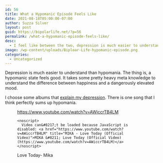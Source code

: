 ```yaml
---
id: 56
title: What a Hypomanic Episode Feels Like
date: 2021-08-18T05:00:00-07:00
author: Suzza Silver
layout: post
guid: https://bipolarlife.net/?p=56
permalink: /what-a-hypomanic-episode-feels-like/
desc:
  - I feel like between the two, depression is much easier to understand than hypomania. This song helps me understand what it means to me.
image: /wp-content/uploads/Biploar-Life-hypomanic-episode.png
categories:
  - Uncategorized
---
```

 

Depression is much easier to understand than hypomania. The thing is, a hypomanic state feels good. It takes some pretty heavy meta knowledge to understand the difference between happiness and a dangerously elevated mood.

<!--more-->

I choose some albums that <a href="https://bipolarlife.net/albums-that-know-my-depression/" data-type="post" data-id="36">explain my depression</a>. There is one song that I think perfectly sums up hypomania. <figure class="wp-block-embed is-type-video is-provider-youtube wp-block-embed-youtube">

<div class="wp-block-embed__wrapper">
  <div class="container-lazyload preview-lazyload container-youtube js-lazyload--not-loaded">
    <a href="https://www.youtube.com/watch?v=AWiccrTB4LM" class="lazy-load-youtube preview-lazyload preview-youtube" data-video-title="MIKA - Love Today (Official Video)" title="Play video &quot;MIKA - Love Today (Official Video)&quot;">https://www.youtube.com/watch?v=AWiccrTB4LM</a>
    
    <noscript>
      Video can&#8217;t be loaded because JavaScript is disabled: <a href="https://www.youtube.com/watch?v=AWiccrTB4LM" title="MIKA - Love Today (Official Video)">MIKA &#8211; Love Today (Official Video) (https://www.youtube.com/watch?v=AWiccrTB4LM)</a>
    </noscript>
  </div>
</div><figcaption>Love Today- Mika</figcaption></figure>